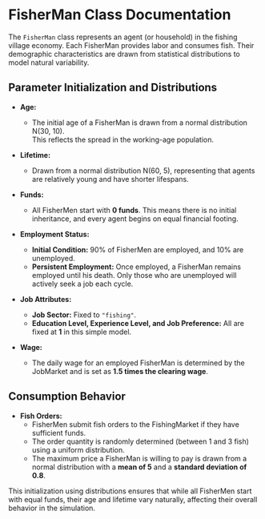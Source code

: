 # FisherMan Class Documentation

The `FisherMan` class represents an agent (or household) in the fishing village economy. Each FisherMan provides labor and consumes fish. Their demographic characteristics are drawn from statistical distributions to model natural variability.

## Parameter Initialization and Distributions

- **Age:**  
  - The initial age of a FisherMan is drawn from a normal distribution N(30, 10).  
    This reflects the spread in the working-age population.

- **Lifetime:**  
  - Drawn from a normal distribution N(60, 5), representing that agents are relatively young and have shorter lifespans.
  
- **Funds:**  
  - All FisherMen start with **0 funds**. This means there is no initial inheritance, and every agent begins on equal financial footing.

- **Employment Status:**  
  - **Initial Condition:** 90% of FisherMen are employed, and 10% are unemployed.
  - **Persistent Employment:** Once employed, a FisherMan remains employed until his death. Only those who are unemployed will actively seek a job each cycle.

- **Job Attributes:**  
  - **Job Sector:** Fixed to `"fishing"`.
  - **Education Level, Experience Level, and Job Preference:** All are fixed at **1** in this simple model.

- **Wage:**  
  - The daily wage for an employed FisherMan is determined by the JobMarket and is set as **1.5 times the clearing wage**.

## Consumption Behavior

- **Fish Orders:**  
  - FisherMen submit fish orders to the FishingMarket if they have sufficient funds.
  - The order quantity is randomly determined (between 1 and 3 fish) using a uniform distribution.
  - The maximum price a FisherMan is willing to pay is drawn from a normal distribution with a **mean of 5** and a **standard deviation of 0.8**.

This initialization using distributions ensures that while all FisherMen start with equal funds, their age and lifetime vary naturally, affecting their overall behavior in the simulation.
